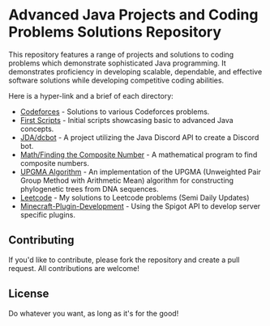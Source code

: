 # Advanced Java Projects and Coding Problems Solutions Repository

This repository features a range of projects and solutions to coding problems which demonstrate sophisticated Java programming.  It demonstrates proficiency in developing scalable, dependable, and effective software solutions while developing competitive coding abilities.

Here is a hyper-link and a brief of each directory:

- [Codeforces](./Codeforces) - Solutions to various Codeforces problems.
- [First Scripts](https://github.com/Falabdullateef/Java/tree/main/First%20scripts) - Initial scripts showcasing basic to advanced Java concepts.
- [JDA/dcbot](./JDA) - A project utilizing the Java Discord API to create a Discord bot.
- [Math/Finding the Composite Number](https://github.com/Falabdullateef/Java/tree/main/Math/Finding%20the%20composite%20number) - A mathematical program to find composite numbers.
- [UPGMA Algorithm](https://github.com/Falabdullateef/Java/tree/main/Biology/Evolution/UPGMA) - An implementation of the UPGMA (Unweighted Pair Group Method with Arithmetic Mean) algorithm for constructing phylogenetic trees from DNA sequences.
- [Leetcode](./leetcode/) - My solutions to Leetcode problems (Semi Daily Updates)
- [Minecraft-Plugin-Development](./Minecraft-Development/) - Using the Spigot API to develop server specific plugins. 

## Contributing

If you'd like to contribute, please fork the repository and create a pull request. All contributions are welcome!

## License

Do whatever you want, as long as it's for the good!
